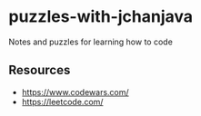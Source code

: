 # puzzles-with-jchanjava
Notes and puzzles for learning how to code

## Resources

* https://www.codewars.com/
* https://leetcode.com/
